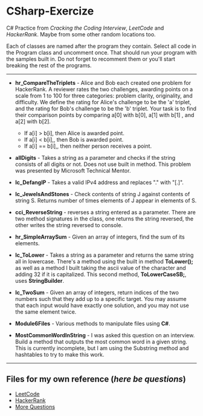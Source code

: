 # CSharp-Exercize

C# Practice from *Cracking the Coding Interview*, *LeetCode* and *HackerRank*. Maybe from some other random locations too.

Each of classes are named after the program they contain. Select all code in the Program class and uncomment once. That should run your program with the samples built in.  Do not forget to recomment them or you'll start breaking the rest of the programs.

-----------

- **hr_CompareTheTriplets** - Alice and Bob each created one problem for HackerRank. A reviewer rates the two challenges, awarding points on a scale from 1 to 100 for three categories: problem clarity, originality, and difficulty. We define the rating for Alice's challenge to be the 'a' triplet, and the rating for Bob's challenge to be the 'b' triplet. Your task is to find their comparison points by comparing a[0] with b[0], a[1] with b[1] , and a[2] with b[2]. 
    - If a[i] > b[i], then Alice is awarded  point.
    - If a[i] < b[i],, then Bob is awarded  point.
    - If a[i] == b[i],, then neither person receives a point.

- **allDigits** - Takes a string as a parameter and checks if the string consists of all digits or not. Does not use built in method. This problem was presented by Microsoft Technical Mentor.

- **lc_DefangIP** - Takes a valid IPv4 address and replaces "." with "[.]".

- **lc_JewelsAndStones** - Check contents of string J against contents of string S. Returns number of times elements of J appear in elements of S.

- **cci_ReverseString** - reverses a string entered as a parameter. There are two method signatures in the class, one returns the string reversed, the other writes the string reversed to console.

- **hr_SimpleArraySum** - Given an array of integers, find the sum of its elements.

- **lc_ToLower** - Takes a string as a parameter and returns the same string all in lowercase. There's a method using the built in method **ToLower();** as well as a method I built taking the ascii value of the character and adding 32 if it is capitalized. This second method, **ToLowerCaseSB;**, uses **StringBuilder**.

- **lc_TwoSum** - Given an array of integers, return indices of the two numbers such that they add up to a specific target. You may assume that each input would have exactly one solution, and you may not use the same element twice.

- **Module6Files** - Various methods to manipulate files using **C#**.

- **MostCommonWordInString** - I was asked this question on an interview. Build a method that outputs the most common word in a given string. This is currently incomplete, but I am using the Substring method and hashtables to try to make this work.

-----------

## Files for my own reference (*here be questions*)

- [LeetCode](http://www.leetcode.com)
- [HackerRank](http://www.hackerrank.com)
- [More Questions](https://ankitsharmablogs.com/csharp-coding-questions-for-technical-interviews/)
